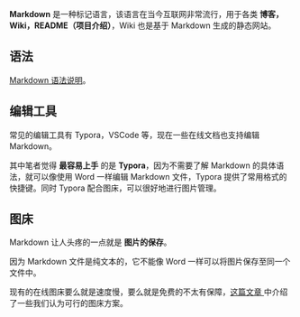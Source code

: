 **Markdown** 是一种标记语言，该语言在当今互联网非常流行，用于各类 **博客，Wiki，README（项目介绍）**，Wiki 也是基于 Markdown 生成的静态网站。

## 语法

[Markdown 语法说明](https://markdown.tw/)。

## 编辑工具

常见的编辑工具有 Typora，VSCode 等，现在一些在线文档也支持编辑 Markdown。

其中笔者觉得 **最容易上手** 的是 **Typora**，因为不需要了解 Markdown 的具体语法，就可以像使用 Word 一样编辑 Markdown 文件，Typora 提供了常用格式的快捷键。同时 Typora 配合图床，可以很好地进行图片管理。

## 图床

Markdown 让人头疼的一点就是 **图片的保存**。

因为 Markdown 文件是纯文本的，它不能像 Word 一样可以将图片保存至同一个文件中。

现有的在线图床要么就是速度慢，要么就是免费的不太有保障，[这篇文章 ](../markdown_picbed)中介绍了一些我们认为可行的图床方案。
